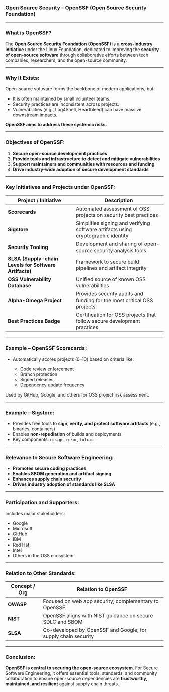 ### Open Source Security – OpenSSF (Open Source Security Foundation)

---

### **What is OpenSSF?**

The **Open Source Security Foundation (OpenSSF)** is a **cross-industry initiative** under the Linux Foundation, dedicated to improving the **security of open-source software** through collaborative efforts between tech companies, researchers, and the open-source community.

---

### **Why It Exists:**

Open-source software forms the backbone of modern applications, but:

* It is often maintained by small volunteer teams.
* Security practices are inconsistent across projects.
* Vulnerabilities (e.g., Log4Shell, Heartbleed) can have massive downstream impacts.

**OpenSSF aims to address these systemic risks.**

---

### **Objectives of OpenSSF:**

1. **Secure open-source development practices**
2. **Provide tools and infrastructure to detect and mitigate vulnerabilities**
3. **Support maintainers and communities with resources and funding**
4. **Drive industry-wide adoption of secure development standards**

---

### **Key Initiatives and Projects under OpenSSF:**

| Project / Initiative                                  | Description                                                                      |
| ----------------------------------------------------- | -------------------------------------------------------------------------------- |
| **Scorecards**                                        | Automated assessment of OSS projects on security best practices                  |
| **Sigstore**                                          | Simplifies signing and verifying software artifacts using cryptographic identity |
| **Security Tooling**                                  | Development and sharing of open-source security analysis tools                   |
| **SLSA (Supply-chain Levels for Software Artifacts)** | Framework to secure build pipelines and artifact integrity                       |
| **OSS Vulnerability Database**                        | Unified source of known OSS vulnerabilities                                      |
| **Alpha-Omega Project**                               | Provides security audits and funding for the most critical OSS projects          |
| **Best Practices Badge**                              | Certification for OSS projects that follow secure development practices          |

---

### **Example – OpenSSF Scorecards:**

* Automatically scores projects (0–10) based on criteria like:

  * Code review enforcement
  * Branch protection
  * Signed releases
  * Dependency update frequency

Used by GitHub, Google, and others for OSS project risk assessment.

---

### **Example – Sigstore:**

* Provides free tools to **sign, verify, and protect software artifacts** (e.g., binaries, containers)
* Enables **non-repudiation** of builds and deployments
* Key components: `cosign`, `rekor`, `fulcio`

---

### **Relevance to Secure Software Engineering:**

* **Promotes secure coding practices**
* **Enables SBOM generation and artifact signing**
* **Enhances supply chain security**
* **Drives industry adoption of standards like SLSA**

---

### **Participation and Supporters:**

Includes major stakeholders:

* Google
* Microsoft
* GitHub
* IBM
* Red Hat
* Intel
* Others in the OSS ecosystem

---

### **Relation to Other Standards:**

| Concept / Org | Relation to OpenSSF                                           |
| ------------- | ------------------------------------------------------------- |
| **OWASP**     | Focused on web app security; complementary to OpenSSF         |
| **NIST**      | OpenSSF aligns with NIST guidance on secure SDLC and SBOM     |
| **SLSA**      | Co-developed by OpenSSF and Google; for supply chain security |

---

### **Conclusion:**

**OpenSSF is central to securing the open-source ecosystem**. For Secure Software Engineering, it offers essential tools, standards, and community collaboration to ensure open-source dependencies are **trustworthy, maintained, and resilient** against supply chain threats.
